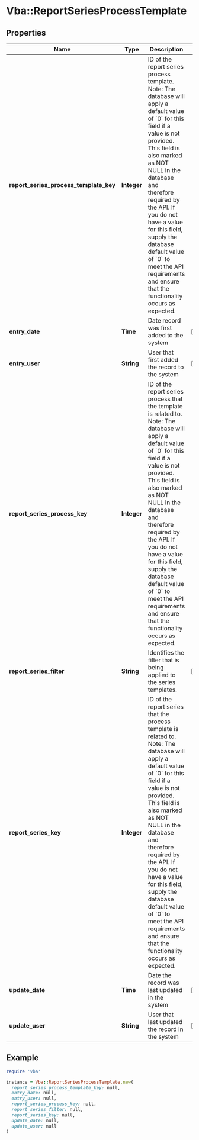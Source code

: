 # Vba::ReportSeriesProcessTemplate

## Properties

| Name | Type | Description | Notes |
| ---- | ---- | ----------- | ----- |
| **report_series_process_template_key** | **Integer** | ID of the report series process template.  Note: The database will apply a default value of &#x60;0&#x60; for this field if a value is not provided.  This field is also marked as NOT NULL in the database and therefore required by the API.  If you do not have a value for this field, supply the database default value of &#x60;0&#x60; to meet the API requirements and ensure that the functionality occurs as expected. |  |
| **entry_date** | **Time** | Date record was first added to the system | [optional] |
| **entry_user** | **String** | User that first added the record to the system | [optional] |
| **report_series_process_key** | **Integer** | ID of the report series process that the template is related to.  Note: The database will apply a default value of &#x60;0&#x60; for this field if a value is not provided.  This field is also marked as NOT NULL in the database and therefore required by the API.  If you do not have a value for this field, supply the database default value of &#x60;0&#x60; to meet the API requirements and ensure that the functionality occurs as expected. |  |
| **report_series_filter** | **String** | Identifies the filter that is being applied to the series templates. | [optional] |
| **report_series_key** | **Integer** | ID of the report series that the process template is related to.  Note: The database will apply a default value of &#x60;0&#x60; for this field if a value is not provided.  This field is also marked as NOT NULL in the database and therefore required by the API.  If you do not have a value for this field, supply the database default value of &#x60;0&#x60; to meet the API requirements and ensure that the functionality occurs as expected. |  |
| **update_date** | **Time** | Date the record was last updated in the system | [optional] |
| **update_user** | **String** | User that last updated the record in the system | [optional] |

## Example

```ruby
require 'vba'

instance = Vba::ReportSeriesProcessTemplate.new(
  report_series_process_template_key: null,
  entry_date: null,
  entry_user: null,
  report_series_process_key: null,
  report_series_filter: null,
  report_series_key: null,
  update_date: null,
  update_user: null
)
```

